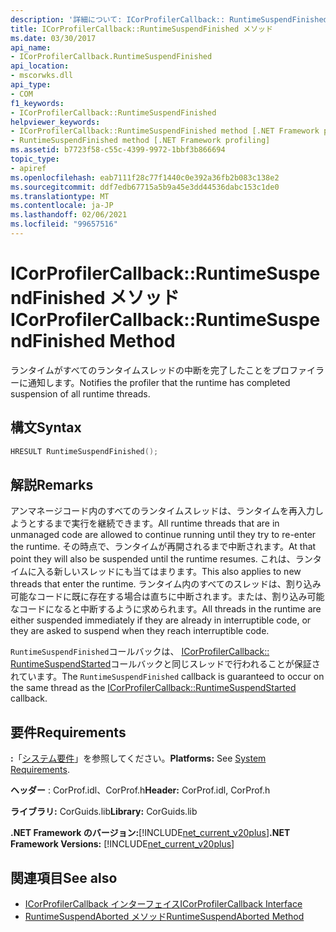 ```yaml
---
description: '詳細について: ICorProfilerCallback:: RuntimeSuspendFinished メソッド'
title: ICorProfilerCallback::RuntimeSuspendFinished メソッド
ms.date: 03/30/2017
api_name:
- ICorProfilerCallback.RuntimeSuspendFinished
api_location:
- mscorwks.dll
api_type:
- COM
f1_keywords:
- ICorProfilerCallback::RuntimeSuspendFinished
helpviewer_keywords:
- ICorProfilerCallback::RuntimeSuspendFinished method [.NET Framework profiling]
- RuntimeSuspendFinished method [.NET Framework profiling]
ms.assetid: b7723f58-c55c-4399-9972-1bbf3b866694
topic_type:
- apiref
ms.openlocfilehash: eab7111f28c77f1440c0e392a36fb2b083c138e2
ms.sourcegitcommit: ddf7edb67715a5b9a45e3dd44536dabc153c1de0
ms.translationtype: MT
ms.contentlocale: ja-JP
ms.lasthandoff: 02/06/2021
ms.locfileid: "99657516"
---
```

# <a name="icorprofilercallbackruntimesuspendfinished-method"></a><span data-ttu-id="0badd-103">ICorProfilerCallback::RuntimeSuspendFinished メソッド</span><span class="sxs-lookup"><span data-stu-id="0badd-103">ICorProfilerCallback::RuntimeSuspendFinished Method</span></span>

<span data-ttu-id="0badd-104">ランタイムがすべてのランタイムスレッドの中断を完了したことをプロファイラーに通知します。</span><span class="sxs-lookup"><span data-stu-id="0badd-104">Notifies the profiler that the runtime has completed suspension of all runtime threads.</span></span>  
  
## <a name="syntax"></a><span data-ttu-id="0badd-105">構文</span><span class="sxs-lookup"><span data-stu-id="0badd-105">Syntax</span></span>  
  
```cpp  
HRESULT RuntimeSuspendFinished();  
```  
  
## <a name="remarks"></a><span data-ttu-id="0badd-106">解説</span><span class="sxs-lookup"><span data-stu-id="0badd-106">Remarks</span></span>  

 <span data-ttu-id="0badd-107">アンマネージコード内のすべてのランタイムスレッドは、ランタイムを再入力しようとするまで実行を継続できます。</span><span class="sxs-lookup"><span data-stu-id="0badd-107">All runtime threads that are in unmanaged code are allowed to continue running until they try to re-enter the runtime.</span></span> <span data-ttu-id="0badd-108">その時点で、ランタイムが再開されるまで中断されます。</span><span class="sxs-lookup"><span data-stu-id="0badd-108">At that point they will also be suspended until the runtime resumes.</span></span> <span data-ttu-id="0badd-109">これは、ランタイムに入る新しいスレッドにも当てはまります。</span><span class="sxs-lookup"><span data-stu-id="0badd-109">This also applies to new threads that enter the runtime.</span></span> <span data-ttu-id="0badd-110">ランタイム内のすべてのスレッドは、割り込み可能なコードに既に存在する場合は直ちに中断されます。または、割り込み可能なコードになると中断するように求められます。</span><span class="sxs-lookup"><span data-stu-id="0badd-110">All threads in the runtime are either suspended immediately if they are already in interruptible code, or they are asked to suspend when they reach interruptible code.</span></span>  
  
 <span data-ttu-id="0badd-111">`RuntimeSuspendFinished`コールバックは、 [ICorProfilerCallback:: RuntimeSuspendStarted](icorprofilercallback-runtimesuspendstarted-method.md)コールバックと同じスレッドで行われることが保証されています。</span><span class="sxs-lookup"><span data-stu-id="0badd-111">The `RuntimeSuspendFinished` callback is guaranteed to occur on the same thread as the [ICorProfilerCallback::RuntimeSuspendStarted](icorprofilercallback-runtimesuspendstarted-method.md) callback.</span></span>  
  
## <a name="requirements"></a><span data-ttu-id="0badd-112">要件</span><span class="sxs-lookup"><span data-stu-id="0badd-112">Requirements</span></span>  

 <span data-ttu-id="0badd-113">**:**「[システム要件](../../get-started/system-requirements.md)」を参照してください。</span><span class="sxs-lookup"><span data-stu-id="0badd-113">**Platforms:** See [System Requirements](../../get-started/system-requirements.md).</span></span>  
  
 <span data-ttu-id="0badd-114">**ヘッダー** : CorProf.idl、CorProf.h</span><span class="sxs-lookup"><span data-stu-id="0badd-114">**Header:** CorProf.idl, CorProf.h</span></span>  
  
 <span data-ttu-id="0badd-115">**ライブラリ:** CorGuids.lib</span><span class="sxs-lookup"><span data-stu-id="0badd-115">**Library:** CorGuids.lib</span></span>  
  
 <span data-ttu-id="0badd-116">**.NET Framework のバージョン:**[!INCLUDE[net_current_v20plus](../../../../includes/net-current-v20plus-md.md)]</span><span class="sxs-lookup"><span data-stu-id="0badd-116">**.NET Framework Versions:** [!INCLUDE[net_current_v20plus](../../../../includes/net-current-v20plus-md.md)]</span></span>  
  
## <a name="see-also"></a><span data-ttu-id="0badd-117">関連項目</span><span class="sxs-lookup"><span data-stu-id="0badd-117">See also</span></span>

- [<span data-ttu-id="0badd-118">ICorProfilerCallback インターフェイス</span><span class="sxs-lookup"><span data-stu-id="0badd-118">ICorProfilerCallback Interface</span></span>](icorprofilercallback-interface.md)
- [<span data-ttu-id="0badd-119">RuntimeSuspendAborted メソッド</span><span class="sxs-lookup"><span data-stu-id="0badd-119">RuntimeSuspendAborted Method</span></span>](icorprofilercallback-runtimesuspendaborted-method.md)
